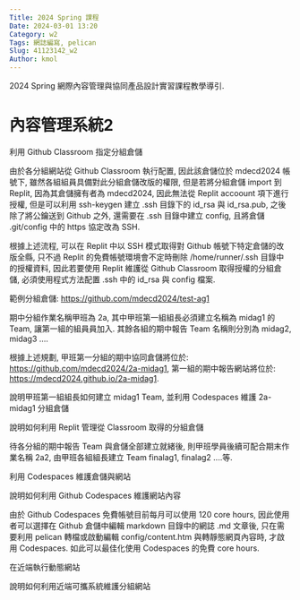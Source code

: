 ```yaml
---
Title: 2024 Spring 課程
Date: 2024-03-01 13:20
Category: w2
Tags: 網誌編寫, pelican
Slug: 41123142_w2
Author: kmol
---
```


2024 Spring 網際內容管理與協同產品設計實習課程教學導引.

<!-- PELICAN_END_SUMMARY -->

# 內容管理系統2

利用 Github Classroom 指定分組倉儲

由於各分組網站從 Github Classroom 執行配置, 因此該倉儲位於 mdecd2024 帳號下, 雖然各組組員具備對此分組倉儲改版的權限, 但是若將分組倉儲 import 到 Replit, 因為其倉儲擁有者為 mdecd2024, 因此無法從 Replit accoount 項下進行授權, 但是可以利用 ssh-keygen 建立 .ssh 目錄下的 id_rsa 與 id_rsa.pub, 之後除了將公鑰送到 Github 之外, 還需要在 .ssh 目錄中建立 config, 且將倉儲 .git/config 中的 https 協定改為 SSH.

根據上述流程, 可以在 Replit 中以 SSH 模式取得對 Github 帳號下特定倉儲的改版全縣, 只不過 Replit 的免費帳號環境會不定時刪除 /home/runner/.ssh 目錄中的授權資料, 因此若要使用 Replit 維護從 Github Classroom 取得授權的分組倉儲, 必須使用程式方法配置 .ssh 中的 id_rsa 與 config 檔案.

範例分組倉儲: https://github.com/mdecd2024/test-ag1

期中分組作業名稱甲班為 2a, 其中甲班第一組組長必須建立名稱為 midag1 的 Team, 讓第一組的組員員加入. 其餘各組的期中報告 Team 名稱則分別為 midag2, midag3 ....

根據上述規劃, 甲班第一分組的期中協同倉儲將位於: https://github.com/mdecd2024/2a-midag1, 第一組的期中報告網站將位於: https://mdecd2024.github.io/2a-midag1.

說明甲班第一組組長如何建立 midag1 Team, 並利用 Codespaces 維護 2a-midag1 分組倉儲

說明如何利用 Replit 管理從 Classroom 取得的分組倉儲

待各分組的期中報告 Team 與倉儲全部建立就緒後, 則甲班學員後續可配合期末作業名稱 2a2, 由甲班各組組長建立 Team finalag1, finalag2 ....等.

利用 Codespaces 維護倉儲與網站

說明如何利用 Github Codespaces 維護網站內容

由於 Github Codespaces 免費帳號目前每月可以使用 120 core hours, 因此使用者可以選擇在 Github 倉儲中編輯 markdown 目錄中的網誌 .md 文章後, 只在需要利用 pelican 轉檔或啟動編輯 config/content.htm 與轉靜態網頁內容時, 才啟用 Codespaces. 如此可以最佳化使用 Codespaces 的免費 core hours.

在近端執行動態網站

說明如何利用近端可攜系統維護分組網站
